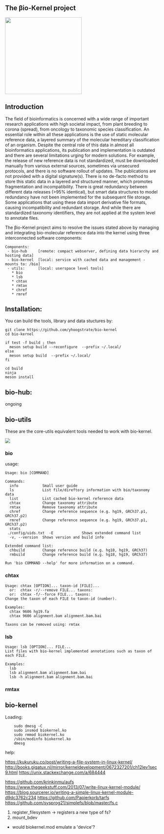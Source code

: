 The βio-Кernel project
----------

<img src="https://server.bh24.net/bio-kernel/assets/bio-kernel.png" height="250">

Introduction
----------

The field of bioinformatics is concerned with a wide range of important research applications with high societal impact, from plant breeding to corona (spread), from oncology to taxonomic species classification. An essential role within all these applications is the use of static molecular reference data, a layered summary of the molecular hereditary classification of an organism. Despite the central role of this data in almost all bioinformatics applications, its publication and implementation is outdated and there are several limitations urging for modern solutions.
For example, the release of new reference data is not standardized, must be downloaded manually from various external sources, sometimes via unsecured protocols, and there is no software rollout of updates. The publications are not provided with a digital signature(s). There is no de-facto method to store this static data in a layered and structured manner, which promotes fragmentation and incompatibility. There is great redundancy between different data releases (>95% identical), but smart data structures to model redundancy have not been implemented for the subsequent file storage. Some applications that using these data import derivative file formats, causing incompatibility and redundant storage. And while there are standardized taxonomy identifiers, they are not applied at the system level to annotate files.

The βio-Кernel project aims to resolve the issues stated above by managing and integrating bio-molecular reference data into the kernel using three interconnected software components:


```
Components:
 - bio-hub     [remote: compact webserver, defining data hierarchy and hosting data]
 - bio-kernel  [local: service with cached data and management - mounts to: /bio]
 - utils:      [local: userspace level tools]
   * bio
   * lsb
   * chtax
   * rmtax
   * chref
   * rmref
```

Installation:
---------

You can build the tools, library and data stuctures by:

```
git clone https://github.com/yhoogstrate/bio-kernel
cd bio-kernel

if test -f build ; then
  meson setup build --reconfigure  --prefix ~/.local/
else
  meson setup build  --prefix ~/.local/
fi

cd build
ninja
meson install
```

## bio-hub:

ongoing


## bio-utils

These are the core-utils equivalent tools needed to work with bio-kernel.

<img src="https://server.bh24.net/bio-kernel/assets/screenshot_001.png">

### bio


usage:
```
Usage: bio [COMMAND]

Commands:
  info           Small user guide
  ls             List file/direftory information with bio/taxonomy data
  list           List cached bio-kernel reference data
  chtax          Change taxonomy attribute
  rmtax          Remove taxonomy attribute
  chref          Change reference sequence (e.g. hg19, GRCh37.p1, GRCh37.p2)
  rmref          Change reference sequence (e.g. hg19, GRCh37.p1, GRCh37.p2)
  stats         
 ./config/uids.txt  -E             Shows extended command list
  -v, --version  Shows version and build info

Extended command list:
  chbuild        Change reference build (e.g. hg18, hg19, GRCh37)
  rmbuild        Change reference build (e.g. hg18, hg19, GRCh37)

Run 'bio COMMAND --help' for more information on a command.

```

### chtax

```
Usage: chtax [OPTION]... taxon-id [FILE]...
  or:  chtax -r/--remove FILE... taxons:
  or:  chtax -f/--force FILE... taxons:
Change the taxon of each FILE to taxon-id (number).

Examples:
  chtax 9606 hg19.fa
  chtax 9606 alignment.bam alignment.bam.bai

Taxons can be removed using: rmtax
```


### lsb

```
Usage: lsb [OPTION]... FILE...
List files with bio-kernel implemented annotations such as taxon of each FILE.

Examples:
  lsb
  lsb alignment.bam alignment.bam.bai
  lsb -h alignment.bam alignment.bam.bai
```

### rmtax


## bio-kernel


Loading:
```
	sudo dmesg -C
	sudo insmod biokernel.ko
	sudo rmmod biokernel.ko
	/sbin/modinfo biokernel.ko
	dmesg
```


help:

https://kukuruku.co/post/writing-a-file-system-in-linux-kernel/
http://books.gigatux.nl/mirror/kerneldevelopment/0672327201/ch12lev1sec9.html
https://unix.stackexchange.com/a/684444

https://github.com/krinkinmu/aufs
https://www.thegeekstuff.com/2013/07/write-linux-kernel-module/
https://blog.sourcerer.io/writing-a-simple-linux-kernel-module-d9dc3762c234
https://github.com/Papierkorb/tarfs
https://github.com/sysprog21/simplefs/blob/master/fs.c

1. register_filesystem -> registers a new type of fs?
2. mount_bdev
 - would biokernel.mod emulate a 'device'?

